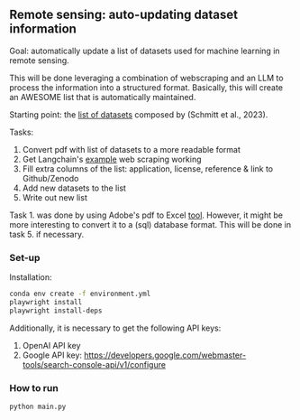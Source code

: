 ## Remote sensing: auto-updating dataset information

Goal: automatically update a list of datasets used for machine learning in remote sensing.

This will be done leveraging a combination of webscraping and an LLM to process the information into a structured format. Basically, this will create an AWESOME list that is automatically maintained.

Starting point: the [list of datasets](https://ieeexplore.ieee.org/document/10213439) composed by (Schmitt et al., 2023).

Tasks:
1. Convert pdf with list of datasets to a more readable format
2. Get Langchain's [example](https://python.langchain.com/docs/use_cases/web_scraping#research-automation) web scraping working
3. Fill extra columns of the list: application, license, reference & link to Github/Zenodo
4. Add new datasets to the list
5. Write out new list

Task 1. was done by using Adobe's pdf to Excel [tool](https://www.adobe.com/be_en/acrobat/online/pdf-to-excel.html). However, it might be more interesting to convert it to a (sql) database format. This will be done in task 5. if necessary.

### Set-up

Installation:

```bash
conda env create -f environment.yml
playwright install
playwright install-deps
```

Additionally, it is necessary to get the following API keys:
1. OpenAI API key
2. Google API key: https://developers.google.com/webmaster-tools/search-console-api/v1/configure

### How to run
```bash
python main.py
```